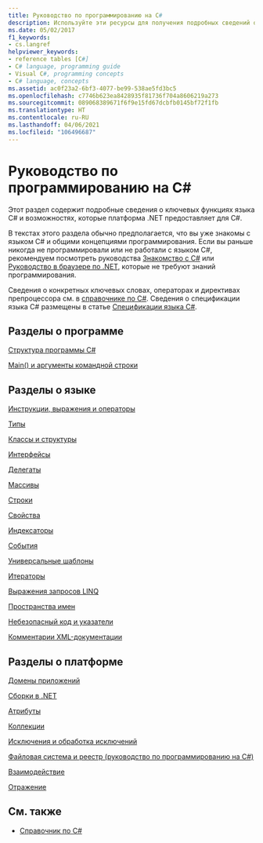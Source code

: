 ```yaml
---
title: Руководство по программированию на C#
description: Используйте эти ресурсы для получения подробных сведений о ключевых функциях языка C# и возможностях, которые платформа .NET предоставляет для C#.
ms.date: 05/02/2017
f1_keywords:
- cs.langref
helpviewer_keywords:
- reference tables [C#]
- C# language, programming guide
- Visual C#, programming concepts
- C# language, concepts
ms.assetid: ac0f23a2-6bf3-4077-be99-538ae5fd3bc5
ms.openlocfilehash: c7746b623ea8428935f81736f704a8606219a273
ms.sourcegitcommit: 089068389671f6f9e15fd67dcbfb0145bf72f1fb
ms.translationtype: HT
ms.contentlocale: ru-RU
ms.lasthandoff: 04/06/2021
ms.locfileid: "106496687"
---
```

# <a name="c-programming-guide"></a>Руководство по программированию на C#

Этот раздел содержит подробные сведения о ключевых функциях языка C# и возможностях, которые платформа .NET предоставляет для C#.  
  
 В текстах этого раздела обычно предполагается, что вы уже знакомы с языком C# и общими концепциями программирования. Если вы раньше никогда не программировали или не работали с языком C#, рекомендуем посмотреть руководства [Знакомство с C#](../tour-of-csharp/tutorials/index.md) или [Руководство в браузере по .NET](https://dotnet.microsoft.com/learn/dotnet/in-browser-tutorial/1), которые не требуют знаний программирования.  
  
 Сведения о конкретных ключевых словах, операторах и директивах препроцессора см. в [справочнике по C#](../language-reference/index.md). Сведения о спецификации языка C# размещены в статье [Спецификации языка C#](/dotnet/csharp/language-reference/language-specification/introduction).  
  
## <a name="program-sections"></a>Разделы о программе

[Структура программы C#](./inside-a-program/index.md)  
  
[Main() и аргументы командной строки](./main-and-command-args/index.md)  

## <a name="language-sections"></a>Разделы о языке

[Инструкции, выражения и операторы](./statements-expressions-operators/index.md)  

 [Типы](./types/index.md)  

 [Классы и структуры](./classes-and-structs/index.md)  
  
 [Интерфейсы](./interfaces/index.md)  

 [Делегаты](./delegates/index.md)  

 [Массивы](./arrays/index.md)  
  
 [Строки](./strings/index.md)  
  
 [Свойства](./classes-and-structs/properties.md)  
  
 [Индексаторы](./indexers/index.md)  
  
 [События](./events/index.md)  
  
 [Универсальные шаблоны](./generics/index.md)  
  
 [Итераторы](./concepts/iterators.md)
  
 [Выражения запросов LINQ](../linq/index.md)  
  
 [Пространства имен](./namespaces/index.md)  
  
 [Небезопасный код и указатели](../language-reference/unsafe-code.md)  
  
 [Комментарии XML-документации](./xmldoc/index.md)  
  
## <a name="platform-sections"></a>Разделы о платформе

 [Домены приложений](../../framework/app-domains/application-domains.md)  
  
 [Сборки в .NET](../../standard/assembly/index.md)  
  
 [Атрибуты](./concepts/attributes/index.md)  
  
 [Коллекции](./concepts/collections.md)  
  
 [Исключения и обработка исключений](./exceptions/index.md)  
  
 [Файловая система и реестр (руководство по программированию на C#)](./file-system/index.md)  
  
 [Взаимодействие](./interop/index.md)  
  
 [Отражение](./concepts/reflection.md)  
  
## <a name="see-also"></a>См. также

- [Справочник по C#](../language-reference/index.md)
